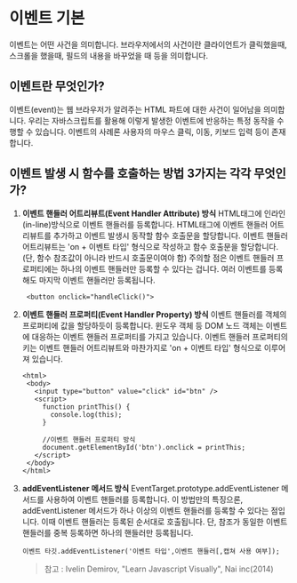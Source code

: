 # 이벤트 기본
이벤트는 어떤 사건을 의미합니다. 브라우저에서의 사건이란 클라이언트가 클릭했을때, 스크롤을 했을때, 필드의 내용을 바꾸었을 때 등을 의미합니다.

## 이벤트란 무엇인가?
이벤트(event)는 웹 브라우저가 알려주는 HTML 파트에 대한 사건이 일어남을 의미합니다. 우리는 자바스크립트를 활용해 이렇게 발생한 이벤트에 반응하는 특정 동작을 수행할 수 있습니다. 이벤트의 사례론 사용자의 마우스 클릭, 이동, 키보드 입력 등이 존재합니다. 

## 이벤트 발생 시 함수를 호출하는 방법 3가지는 각각 무엇인가?

1. **이벤트 핸들러 어트리뷰트(Event Handler Attribute) 방식**
HTML태그에 인라인(in-line)방식으로 이벤트 핸들러를 등록합니다.
HTML태그에 이벤트 핸들러 어트리뷰트를 추가하고 이벤트 발생시 동작할 함수 호출문을 할당합니다.
이벤트 핸들러 어트리뷰트는 'on + 이벤트 타입' 형식으로 작성하고 함수 호출문을 할당합니다.
(단, 함수 참조값이 아니라 반드시 호출문이여야 함)
주의할 점은 이벤트 핸들러 프로퍼티에는 하나의 이벤트 핸들러만 등록할 수 있다는 겁니다. 여러 이벤트를 등록해도 마지막 이벤트 핸들러만 등록됩니다.

    ` <button onclick="handleClick()">`

2. **이벤트 핸들러 프로퍼티(Event Handler Property) 방식**
이벤트 핸들러를 객체의 프로퍼티에 값을 할당하듯이 등록합니다.
윈도우 객체 등 DOM 노드 객체는 이벤트에 대응하는 이벤트 핸들러 프로퍼티를 가지고 있습니다.
이벤트 핸들러 프로퍼티의 키는 이벤트 핸들러 어트리뷰트와 마찬가지로 'on + 이벤트 타입' 형식으로 이루어져 있습니다.

     ```<!DOCTYPE html>
    <html>
      <body>
        <input type="button" value="click" id="btn" />
        <script>
          function printThis() {
            console.log(this);
          }

          //이벤트 핸들러 프로퍼티 방식
          document.getElementById('btn').onclick = printThis;
        </script>
      </body>
    </html>
    ```

3. **addEventListener 메서드 방식**
EventTarget.prototype.addEventListener 메서드를 사용하여 이벤트 핸들러를 등록합니다.
이 방법만의 특징으론, addEventListener 메서드가 하나 이상의 이벤트 핸들러를 등록할 수 있다는 점입니다. 이때 이벤트 핸들러는 등록된 순서대로 호출됩니다. 단, 참조가 동일한 이벤트 핸들러를 중복 등록하면 하나의 핸들러만 등록됩니다.

     `이벤트 타깃.addEventListener('이벤트 타입',이벤트 핸들러[,캡쳐 사용 여부]);`


    > 참고 : Ivelin Demirov, "Learn Javascript Visually", Nai inc(2014)




